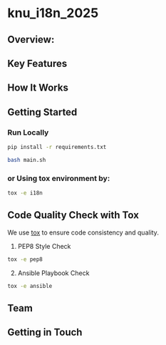 # knu_i18n_2025

## Overview:

## Key Features

## How It Works

## Getting Started

### Run Locally
```bash
pip install -r requirements.txt
```

```bash
bash main.sh
```

### or Using tox environment by:
```bash
tox -e i18n
```
## Code Quality Check with Tox

We use [tox](https://tox.wiki) to ensure code consistency and quality.

1. PEP8 Style Check 
```bash
tox -e pep8
```

2. Ansible Playbook Check
```bash
tox -e ansible
```


## Team

## Getting in Touch
